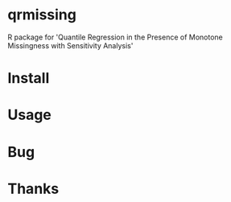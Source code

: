 qrmissing
=========

R package for 'Quantile Regression in the Presence of Monotone Missingness with Sensitivity Analysis'

# Install #

# Usage #

# Bug #

# Thanks #
